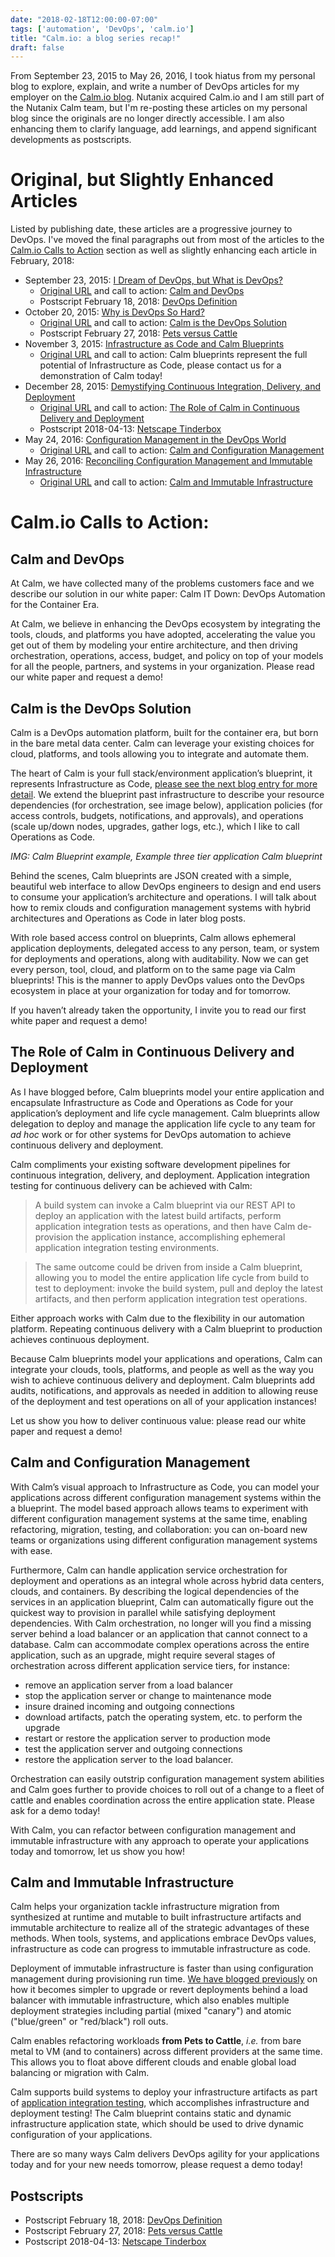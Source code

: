 ```yaml
---
date: "2018-02-18T12:00:00-07:00"
tags: ['automation', 'DevOps', 'calm.io']
title: "Calm.io: a blog series recap!"
draft: false
---
```

From September 23, 2015 to May 26, 2016,
 I took hiatus from my personal blog to explore, explain, and write a number
 of DevOps articles for my employer on the
 [Calm.io blog](http://calm.io/author/mark). Nutanix acquired Calm.io and I
 am still part of the Nutanix Calm team, but I'm re-posting these articles on
 my personal blog since the originals are no longer directly accessible.
 I am also enhancing them to clarify language, add learnings,
 and append significant developments as postscripts.
<!--more-->

# Original, but Slightly Enhanced Articles #

Listed by publishing date, these articles are a progressive journey to DevOps.
I've moved the final paragraphs out from most of the articles to the
 [Calm.io Calls to Action](#calm-io-calls-to-action) section as well as
slightly enhancing each article in February, 2018:

* September 23, 2015:
 [I Dream of DevOps, but What is DevOps?](/post/calm.io-recap/calm.io-i-dream-of-devops-but-what-is-devops/)
  * [Original URL](http://calm.io/2015/09/23/i-dream-of-devops-but-what-is-devops/)
  and call to action: [Calm and DevOps](#calm-and-devops)
  * Postscript February 18, 2018: [DevOps Definition](/post/calm.io-recap/calm.io-i-dream-of-devops-but-what-is-devops/#postscript-february-18-2018-devops-definition)
* October 20, 2015:
 [Why is DevOps So Hard?](/post/calm.io-recap/calm.io-why-is-devops-so-hard/)
  * [Original URL](http://calm.io/2015/10/20/why-is-devops-so-hard/)
  and call to action: [Calm is the DevOps Solution](#calm-is-the-devops-solution)
  * Postscript February 27, 2018: [Pets versus Cattle](/post/calm.io-recap/calm.io-why-is-devops-so-hard/#postscript-february-27-2018-pets-versus-cattle)
* November 3, 2015:
 [Infrastructure as Code and Calm Blueprints](/post/calm.io-recap/calm.io-infrastructure-as-code-and-calm-blueprints/)
  * [Original URL](http://calm.io/2015/11/03/infrastructure-as-code-and-calm-blueprints/)
   and call to action:
   Calm blueprints represent the full potential of Infrastructure as Code, please contact us for a demonstration of Calm today!
* December 28, 2015:
 [Demystifying Continuous Integration, Delivery, and Deployment](/post/calm.io-recap/calm.io-demystifying-continuous-integration-delivery-and-deployment/)
  * [Original URL](http://calm.io/2015/12/28/demystifying-continuous-integration-delivery-and-deployment/)
  and call to action:
  [The Role of Calm in Continuous Delivery and Deployment](#the-role-of-calm-in-continuous-delivery-and-deployment)
  * Postscript 2018-04-13: [Netscape Tinderbox](/post/calm.io-recap/calm.io-demystifying-continuous-integration-delivery-and-deployment/#postscript-2018-04-13-netscape-tinderbox)
* May 24, 2016:
 [Configuration Management in the DevOps World](/post/calm.io-recap/calm.io-configuration-management-in-the-devops-world/)
  * [Original URL](http://calm.io/2016/05/24/configuration-management-in-the-devops-world/)
  and call to action: [Calm and Configuration Management](#calm-and-configuration-management)
* May 26, 2016:
 [Reconciling Configuration Management and Immutable Infrastructure](/post/calm.io-recap/calm.io-reconciling_configuration_management_and_immutable_infrastructure)
  * [Original URL](http://calm.io/2016/05/26/reconciling-configuration-management-and-immutable-infrastructure/)
  and call to action: [Calm and Immutable Infrastructure](#calm-and-immutable-infrastructure)

# Calm.io Calls to Action: #

## Calm and DevOps ##

At Calm, we have collected many of the problems customers face and we describe our solution in our white paper: Calm IT Down: DevOps Automation for the Container Era.

At Calm, we believe in enhancing the DevOps ecosystem by integrating the tools, clouds, and platforms you have adopted, accelerating the value you get out of them by modeling your entire architecture, and then driving orchestration, operations, access, budget, and policy on top of your models for all the people, partners, and systems in your organization. Please read our white paper and request a demo!

## Calm is the DevOps Solution ##

Calm is a DevOps automation platform, built for the container era, but born in the bare metal data center. Calm can leverage your existing choices for cloud, platforms, and tools allowing you to integrate and automate them.

The heart of Calm is your full stack/environment application’s blueprint,
 it represents Infrastructure as Code, [please see the next blog entry
 for more detail](/post/calm.io-recap/calm.io-infrastructure-as-code-and-calm-blueprints/).
 We extend the blueprint past infrastructure to describe your resource
 dependencies (for orchestration, see image below), application policies
 (for access controls, budgets, notifications, and approvals),
 and operations (scale up/down nodes, upgrades, gather logs, etc.),
 which I like to call Operations as Code.

*IMG: Calm Blueprint example, Example three tier application Calm blueprint*

Behind the scenes, Calm blueprints are JSON created with a simple, beautiful web interface to allow DevOps engineers to design and end users to consume your application’s architecture and operations. I will talk about how to remix clouds and configuration management systems with hybrid architectures and Operations as Code in later blog posts.

With role based access control on blueprints, Calm allows ephemeral application deployments, delegated access to any person, team, or system for deployments and operations, along with auditability. Now we can get every person, tool, cloud, and platform on to the same page via Calm blueprints! This is the manner to apply DevOps values onto the DevOps ecosystem in place at your organization for today and for tomorrow.

If you haven’t already taken the opportunity, I invite you to read our first white paper and request a demo!

## The Role of Calm in Continuous Delivery and Deployment ##

As I have blogged before, Calm blueprints model your entire application and encapsulate Infrastructure as Code and Operations as Code for your application’s deployment and life cycle management. Calm blueprints allow delegation to deploy and manage the application life cycle to any team for *ad hoc* work or for other systems for DevOps automation to achieve continuous delivery and deployment.

Calm compliments your existing software development pipelines for continuous integration, delivery, and deployment. Application integration testing for continuous delivery can be achieved with Calm:

> A build system can invoke a Calm blueprint via our REST API to deploy an application with the latest build artifacts, perform application integration tests as operations, and then have Calm de-provision the application instance,
accomplishing ephemeral application integration testing environments.

> The same outcome could be driven from inside a Calm blueprint, allowing you to model the entire application life cycle from build to test to deployment: invoke the build system, pull and deploy the latest artifacts, and then perform application integration test operations.

Either approach works with Calm due to the flexibility in our automation platform. Repeating continuous delivery with a Calm blueprint to production achieves continuous deployment.

Because Calm blueprints model your applications and operations, Calm can integrate your clouds, tools, platforms, and people as well as the way you wish to achieve continuous delivery and deployment. Calm blueprints add audits, notifications, and approvals as needed in addition to allowing reuse of the deployment and test operations on all of your application instances!

Let us show you how to deliver continuous value: please read our white paper and request a demo!

## Calm and Configuration Management ##

With Calm’s visual approach to Infrastructure as Code, you can model your applications across different configuration management systems within the a blueprint. The model based approach allows teams to experiment with different configuration management systems at the same time, enabling refactoring, migration, testing, and collaboration: you can on-board new teams or organizations using different configuration management systems with ease.

Furthermore, Calm can handle application service orchestration for deployment and operations as an integral whole across hybrid data centers, clouds, and containers. By describing the logical dependencies of the services in an application blueprint, Calm can automatically figure out the quickest way to provision in parallel while satisfying deployment dependencies. With Calm orchestration, no longer will you find a missing server behind a load balancer or an application that cannot connect to a database. Calm can accommodate complex operations across the entire application, such as an upgrade, might require several stages of orchestration across different application service tiers, for instance:

* remove an application server from a load balancer
* stop the application server or change to maintenance mode
* insure drained incoming and outgoing connections
* download artifacts, patch the operating system, etc. to perform the upgrade
* restart or restore the application server to production mode
* test the application server and outgoing connections
* restore the application server to the load balancer.

Orchestration can easily outstrip configuration management system abilities and Calm goes further to provide choices to roll out of a change to a fleet of cattle and enables coordination across the entire application state. Please ask for a demo today!

With Calm, you can refactor between configuration management
and immutable infrastructure with any approach to operate your applications
today and tomorrow, let us show you how!

## Calm and Immutable Infrastructure ##

Calm helps your organization tackle infrastructure migration from synthesized
 at runtime and mutable to built infrastructure artifacts and immutable
 architecture to realize all of the strategic
 advantages of these methods. When tools, systems, and applications embrace
 DevOps values, infrastructure as code can progress to immutable
 infrastructure as code.

Deployment of immutable infrastructure is faster than using configuration
 management during provisioning run time.
 [We have blogged previously](http://www.calm.io/2016/06/09/building-a-cicd-pipeline-with-docker-and-calm-part-2/)
 on how it becomes simpler to upgrade or revert deployments behind a
 load balancer with immutable infrastructure, which also enables multiple
 deployment strategies including partial (mixed "canary")
 and atomic ("blue/green" or "red/black") roll outs.

Calm enables refactoring workloads __from Pets to Cattle__,
 *i.e.* from bare metal to VM (and to containers) across different providers
 at the same time. This allows you to float above different clouds
 and enable global load balancing or migration with Calm.

Calm supports build systems to deploy your infrastructure artifacts as part of
 [application integration testing](/post/calm.io-recap/calm.io-demystifying-continuous-integration-delivery-and-deployment/),
 which accomplishes infrastructure and deployment testing!
 The Calm blueprint contains static and dynamic
 infrastructure application state, which should be used to drive dynamic
 configuration of your applications.

There are so many ways Calm delivers DevOps agility for your applications
 today and for your new needs tomorrow, please request a demo today!

## Postscripts ##

  * Postscript February 18, 2018: [DevOps Definition](/post/calm.io-recap/calm.io-i-dream-of-devops-but-what-is-devops/#postscript-february-18-2018-devops-definition)
  * Postscript February 27, 2018: [Pets versus Cattle](/post/calm.io-recap/calm.io-why-is-devops-so-hard/#postscript-february-27-2018-pets-versus-cattle)
  * Postscript 2018-04-13: [Netscape Tinderbox](/post/calm.io-recap/calm.io-demystifying-continuous-integration-delivery-and-deployment/#postscript-2018-04-13-netscape-tinderbox)
